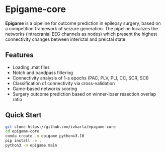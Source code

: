 # Epigame-core

**Epigame** is a pipeline for outcome prediction in epilepsy surgery, based on a competition framework of seizure generation. The pipeline localizes the networks (intracranial EEG channels as nodes) which present the highest connectivity changes between interictal and preictal state.

## Features
- Loading .mat files
- Notch and bandpass filtering
- Connectivity analysis of 1-s epochs (PAC, PLV, PLI, CC, SCR, SCI)
- Classification of connectivity via cross-validation
- Game-based networks scoring
- Surgery outcome prediction based on winner-loser resection overlap ratio

## Quick Start

```bash
git clone https://github.com/ivkarla/epigame-core
cd epigame-core
conda create -n epigame python=3.10
pip install -e .
python3 -m epigame.main
